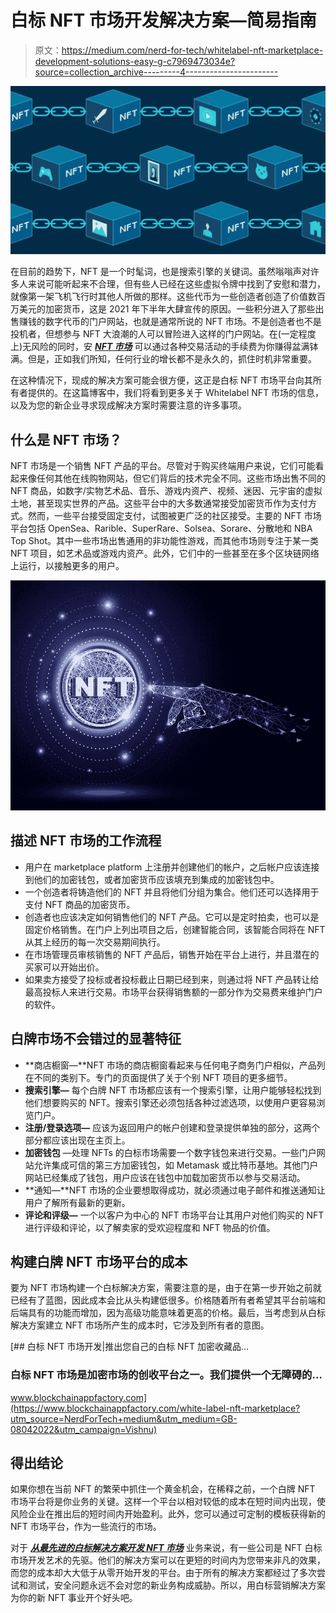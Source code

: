 # 白标 NFT 市场开发解决方案—简易指南

> 原文：<https://medium.com/nerd-for-tech/whitelabel-nft-marketplace-development-solutions-easy-g-c7969473034e?source=collection_archive---------4----------------------->

![](img/e38c9722853b9c9461b6c10516f7ab63.png)

在目前的趋势下，NFT 是一个时髦词，也是搜索引擎的关键词。虽然嗡嗡声对许多人来说可能听起来不合理，但有些人已经在这些虚拟令牌中找到了安慰和潜力，就像第一架飞机飞行时其他人所做的那样。这些代币为一些创造者创造了价值数百万美元的加密货币，这是 2021 年下半年大肆宣传的原因。一些积分进入了那些出售赚钱的数字代币的门户网站，也就是通常所说的 NFT 市场。不是创造者也不是投机者，但想参与 NFT 大浪潮的人可以冒险进入这样的门户网站。在(一定程度上)无风险的同时，安 [***NFT 市场***](https://www.blockchainappfactory.com/nft-marketplace-development?utm_source=NerdForTech+medium&utm_medium=GB-08042022&utm_campaign=Vishnu) 可以通过各种交易活动的手续费为你赚得盆满钵满。但是，正如我们所知，任何行业的增长都不是永久的，抓住时机非常重要。

在这种情况下，现成的解决方案可能会很方便，这正是白标 NFT 市场平台向其所有者提供的。在这篇博客中，我们将看到更多关于 Whitelabel NFT 市场的信息，以及为您的新企业寻求现成解决方案时需要注意的许多事项。

## 什么是 NFT 市场？

NFT 市场是一个销售 NFT 产品的平台。尽管对于购买终端用户来说，它们可能看起来像任何其他在线购物网站，但它们背后的技术完全不同。这些市场出售不同的 NFT 商品，如数字/实物艺术品、音乐、游戏内资产、视频、迷因、元宇宙的虚拟土地，甚至现实世界的产品。这些平台中的大多数通常接受加密货币作为支付方式。然而，一些平台接受固定支付，试图被更广泛的社区接受。主要的 NFT 市场平台包括 OpenSea、Rarible、SuperRare、Solsea、Sorare、分散地和 NBA Top Shot。其中一些市场出售通用的非功能性游戏，而其他市场则专注于某一类 NFT 项目，如艺术品或游戏内资产。此外，它们中的一些甚至在多个区块链网络上运行，以接触更多的用户。

![](img/0ab282b71a89eb12e91b41b69e065bf5.png)

## 描述 NFT 市场的工作流程

*   用户在 marketplace platform 上注册并创建他们的帐户，之后帐户应该连接到他们的加密钱包，或者加密货币应该填充到集成的加密钱包中。
*   一个创造者将铸造他们的 NFT 并且将他们分组为集合。他们还可以选择用于支付 NFT 商品的加密货币。
*   创造者也应该决定如何销售他们的 NFT 产品。它可以是定时拍卖，也可以是固定价格销售。在门户上列出项目之后，创建智能合同，该智能合同将在 NFT 从其上经历的每一次交易期间执行。
*   在市场管理员审核销售的 NFT 产品后，销售开始在平台上进行，并且潜在的买家可以开始出价。
*   如果卖方接受了投标或者投标截止日期已经到来，则通过将 NFT 产品转让给最高投标人来进行交易。市场平台获得销售额的一部分作为交易费来维护门户的软件。

## 白牌市场不会错过的显著特征

*   **商店橱窗—**NFT 市场的商店橱窗看起来与任何电子商务门户相似，产品列在不同的类别下。专门的页面提供了关于个别 NFT 项目的更多细节。
*   **搜索引擎—** 每个白牌 NFT 市场都应该有一个搜索引擎，让用户能够轻松找到他们想要购买的 NFT。搜索引擎还必须包括各种过滤选项，以使用户更容易浏览门户。
*   **注册/登录选项—** 应该为返回用户的帐户创建和登录提供单独的部分，这两个部分都应该出现在主页上。
*   **加密钱包** —处理 NFTs 的白标市场需要一个数字钱包来进行交易。一些门户网站允许集成可信的第三方加密钱包，如 Metamask 或比特币基地。其他门户网站已经集成了钱包，用户应该在钱包中加载加密货币以参与交易活动。
*   **通知—**NFT 市场的企业要想取得成功，就必须通过电子邮件和推送通知让用户了解所有最新的更新。
*   **评论和评级—** 一个以客户为中心的 NFT 市场平台让其用户对他们购买的 NFT 进行评级和评论，以了解卖家的受欢迎程度和 NFT 物品的价值。

## 构建白牌 NFT 市场平台的成本

要为 NFT 市场构建一个白标解决方案，需要注意的是，由于在第一步开始之前就已经有了蓝图，因此成本会比从头构建低很多。价格随着所有者希望其平台前端和后端具有的功能而增加，因为高级功能意味着更高的价格。最后，当考虑到从白标解决方案建立 NFT 市场所产生的成本时，它涉及到所有者的意图。

[](https://www.blockchainappfactory.com/white-label-nft-marketplace?utm_source=NerdForTech+medium&utm_medium=GB-08042022&utm_campaign=Vishnu) [## 白标 NFT 市场开发|推出您自己的白标 NFT 加密收藏品…

### 白标 NFT 市场是加密市场的创收平台之一。我们提供一个无障碍的…

www.blockchainappfactory.com](https://www.blockchainappfactory.com/white-label-nft-marketplace?utm_source=NerdForTech+medium&utm_medium=GB-08042022&utm_campaign=Vishnu) 

## 得出结论

如果你想在当前 NFT 的繁荣中抓住一个黄金机会，在稀释之前，一个白牌 NFT 市场平台将是你业务的关键。这样一个平台以相对较低的成本在短时间内出现，使风险企业在推出后的短时间内开始盈利。此外，您可以通过可定制的模板获得新的 NFT 市场平台，作为一些流行的市场。

对于 [***从最先进的白标解决方案开发 NFT 市场***](https://www.blockchainappfactory.com/white-label-nft-marketplace?utm_source=NerdForTech+medium&utm_medium=GB-08042022&utm_campaign=Vishnu) 业务来说，有一些公司是 NFT 白标市场开发艺术的先驱。他们的解决方案可以在更短的时间内为您带来非凡的效果，而您的成本却大大低于从零开始开发的平台。由于所有的解决方案都经过了多次尝试和测试，安全问题永远不会对您的新业务构成威胁。所以，用白标营销解决方案为你的新 NFT 事业开个好头吧。